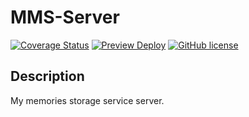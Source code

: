# MMS-Server

[![Coverage Status](https://coveralls.io/repos/github/comstering/mms-server/badge.svg?branch=feature/fix/coverage)](https://coveralls.io/github/comstering/mms-server?branch=feature/fix/coverage)
[![Preview Deploy](https://github.com/comstering/mms-server/actions/workflows/preview.yaml/badge.svg)](github.com/comstering/mms-server/actions/workflows/preview.yaml)
[![GitHub license](https://img.shields.io/badge/license-MIT-blue.svg)](https://github.com/comstering/mms-server/blob/develop/LICENSE)

## Description

My memories storage service server.
